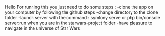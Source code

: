 Hello For running this you just need to do some steps :
-clone the app on your computer by following the github steps 
-change directory to the clone folder
-launch server with the command : symfony serve or php bin/console server:run when you are in the starwars-project folder
-have pleasure to navigate in the universe of Star Wars